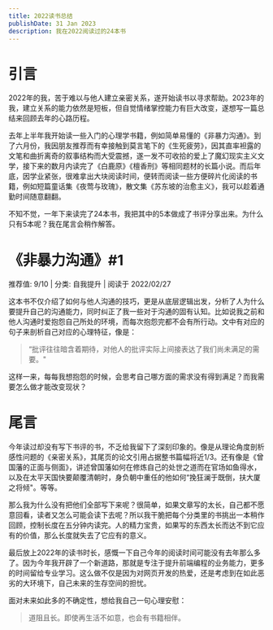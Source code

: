 ```yaml
---
title: 2022读书总结
publishDate: 31 Jan 2023
description: 我在2022阅读过的24本书
---
```

# 引言

2022年的我，苦于难以与他人建立亲密关系，遂开始读书以寻求帮助。2023年的我，建立关系的能力依然是短板，但自觉情绪掌控能力有巨大改变，遂想写一篇总结来回顾去年的心路历程。

去年上半年我开始读一些入门的心理学书籍，例如简单易懂的《非暴力沟通》。到了六月份，我因朋友推荐而有幸接触到莫言笔下的《生死疲劳》，因其直率袒露的文笔和曲折离奇的叙事结构而大受震撼，遂一发不可收拾的爱上了魔幻现实主义文学，接下来的数月内读完了《白鹿原》《檀香刑》等相同题材的长篇小说。而后年底，因学业紧张，很难拿出大块阅读时间，便转而阅读一些方便碎片化阅读的书籍，例如短篇童话集《夜莺与玫瑰》，散文集《苏东坡的治愈主义》，我可以趁着通勤时间随意翻翻。

不知不觉，一年下来读完了24本书，我把其中的5本做成了书评分享出来。为什么只有5本呢？我在尾言会稍作解答。

# 《非暴力沟通》#1

推荐值: 9/10 | 分类: 自我提升 | 阅读于 2022/02/27

这本书不仅介绍了如何与他人沟通的技巧，更是从底层逻辑出发，分析了人为什么要提升自己的沟通能力，同时纠正了我一些对于沟通的固有认知。比如说我之前和他人沟通时爱抱怨自己所处的环境，而每次抱怨完都不会有所行动。文中有对应的句子来剖析自己对应的心理特征，像是：

> “批评往往暗含着期待，对他人的批评实际上间接表达了我们尚未满足的需要。"

这样一来，每每我想抱怨的时候，会思考自己哪方面的需求没有得到满足？而我需要怎么做才能改变现状？

# 尾言

今年读过却没有写下书评的书，不乏给我留下了深刻印象的。像是从理论角度剖析感性问题的《亲密关系》，其尾页的论文引用占据整书篇幅将近1/3。还有像是《曾国藩的正面与侧面》，讲述曾国藩如何在修炼自己的处世之道而在官场如鱼得水，以及在太平天国快要颠覆清朝时，身负朝中重任的他如何“挽狂澜于既倒，扶大厦之将倾"。等等。

那么我为什么没有把他们全部写下来呢？很简单，如果文章写的太长，自己都不愿意回看，读者又怎么可能会读下去呢？所以我干脆把每个分类里的书挑出一本稍作回顾，控制长度在五分钟内读完。人的精力宝贵，如果写的东西太长而达不到它应有的价值，那么长度就失去了它应有的意义。

最后放上2022年的读书时长，感慨一下自己今年的阅读时间可能没有去年那么多了。因为今年我开辟了一个新道路，那就是专注于提升前端编程的业务能力，更多的时间留给专业学习。这么做不仅是因为对网页开发的热爱，还是考虑到在如此恶劣的大环境下，自己未来的生存空间的担忧。

面对未来如此多的不确定性，想给我自己一句心理安慰：

> 道阻且长。即使再生活不如意，也会有书籍相伴。
